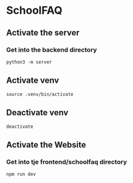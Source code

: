 # SchoolFAQ

## Activate the server
### Get into the backend directory
```
python3 -m server
```

## Activate venv
```
source .venv/bin/activate
```

## Deactivate venv
```
deactivate
```

## Activate the Website
### Get into tje frontend/schoolfaq directory
```
npm run dev
```